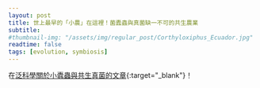 ```yaml
---
layout: post
title: 世上最早的「小農」在這裡！菌蠹蟲與真菌缺一不可的共生農業
subtitle:
#thumbnail-img: "/assets/img/regular_post/Corthyloxiphus_Ecuador.jpg"
readtime: false
tags: [evolution, symbiosis]
---
```

在[泛科學關於小蠹蟲與共生真菌的文章](https://pansci.asia/archives/189833?fbclid=IwAR3ydVshZ4KCN3hdfc3_WEGM_nhzYYsGnKYRyGkRFXwtkm8llDXwWJpZ-bU){:target="_blank"}！

